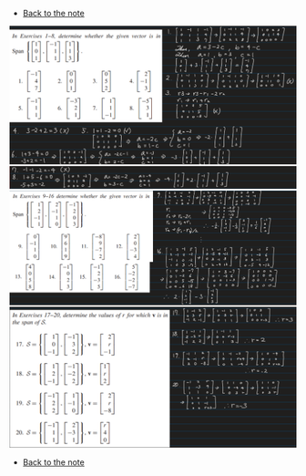 * [Back to the note](./note.md)

![](images/ex001.png)
![](images/ex00101.png)
![](images/ex009.png)
![](images/ex017.png)


* [Back to the note](./note.md)